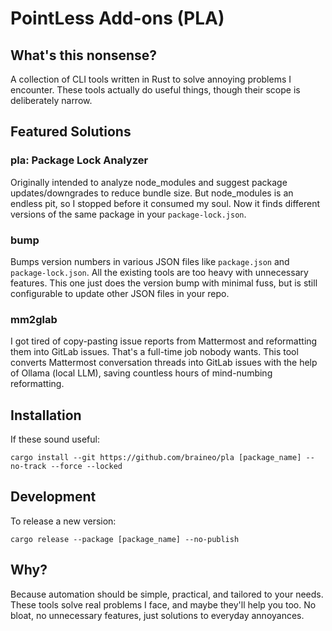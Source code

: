 # PointLess Add-ons (PLA)

## What's this nonsense?

A collection of CLI tools written in Rust to solve annoying problems I encounter. These tools actually do useful things, though their scope is deliberately narrow.

## Featured Solutions

### pla: Package Lock Analyzer

Originally intended to analyze node_modules and suggest package updates/downgrades to reduce bundle size. But node_modules is an endless pit, so I stopped before it consumed my soul. Now it finds different versions of the same package in your `package-lock.json`.

### bump

Bumps version numbers in various JSON files like `package.json` and `package-lock.json`. All the existing tools are too heavy with unnecessary features. This one just does the version bump with minimal fuss, but is still configurable to update other JSON files in your repo.

### mm2glab

I got tired of copy-pasting issue reports from Mattermost and reformatting them into GitLab issues. That's a full-time job nobody wants. This tool converts Mattermost conversation threads into GitLab issues with the help of Ollama (local LLM), saving countless hours of mind-numbing reformatting.

## Installation

If these sound useful:

```shell
cargo install --git https://github.com/braineo/pla [package_name] --no-track --force --locked
```

## Development

To release a new version:

```shell
cargo release --package [package_name] --no-publish
```

## Why?

Because automation should be simple, practical, and tailored to your needs. These tools solve real problems I face, and maybe they'll help you too. No bloat, no unnecessary features, just solutions to everyday annoyances.
